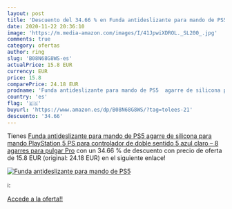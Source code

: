 ```yaml
---
layout: post
title: 'Descuento del 34.66 % en Funda antideslizante para mando de PS5  '
date: 2020-11-22 20:36:10
image: 'https://m.media-amazon.com/images/I/41JpwiXDROL._SL200_.jpg'
comments: true
category: ofertas
author: ring
slug: 'B08N68G8WS-es'
actualPrice: 15.8 EUR
currency: EUR
price: 15.8
comparePrice: 24.18 EUR
prodname: 'Funda antideslizante para mando de PS5  agarre de silicona para mando PlayStation 5 PS para controlador de doble sentido 5  azul claro  – 8 agarres para pulgar Pro'
country: 'es'
flag: '🇪🇸'
buyurl: 'https://www.amazon.es/dp/B08N68G8WS/?tag=tolees-21'
descuento: '34.66'
---
```


Tienes [Funda antideslizante para mando de PS5  agarre de silicona para mando PlayStation 5 PS para controlador de doble sentido 5  azul claro  – 8 agarres para pulgar Pro](https://www.amazon.es/dp/B08N68G8WS/?tag=tolees-21) con un 34.66 % de descuento con precio de oferta de 15.8 EUR (original: 24.18 EUR) en el siguiente enlace!

[![Funda antideslizante para mando de PS5  ](https://m.media-amazon.com/images/I/41JpwiXDROL._SL200_.jpg)](https://www.amazon.es/dp/B08N68G8WS/?tag=tolees-21)

ℹ️:


[Accede a la oferta!!](https://www.amazon.es/dp/B08N68G8WS/?tag=tolees-21)
